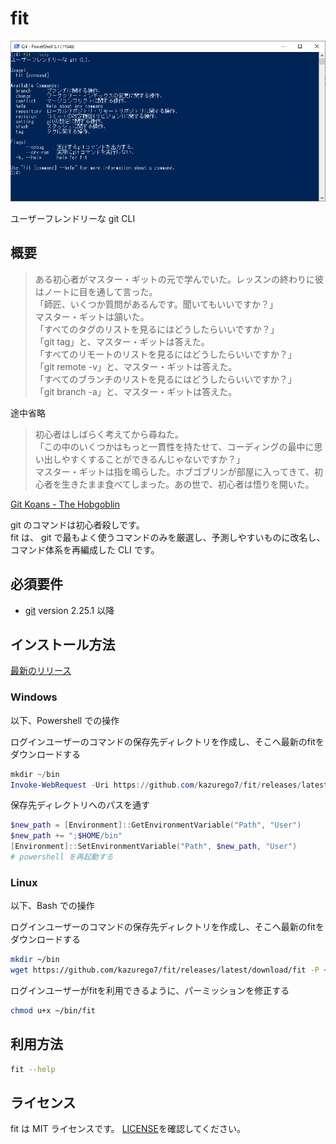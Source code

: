 # fit

![fit のヘルプ画像](./doc/image/readme/fit-title.png)

ユーザーフレンドリーな git CLI

## 概要

> ある初心者がマスター・ギットの元で学んでいた。レッスンの終わりに彼はノートに目を通して言った。  
「師匠、いくつか質問があるんです。聞いてもいいですか？」  
マスター・ギットは頷いた。  
「すべてのタグのリストを見るにはどうしたらいいですか？」  
「git tag」と、マスター・ギットは答えた。  
「すべてのリモートのリストを見るにはどうしたらいいですか？」  
「git remote -v」と、マスター・ギットは答えた。  
「すべてのブランチのリストを見るにはどうしたらいいですか？」  
「git branch -a」と、マスター・ギットは答えた。

途中省略  

>初心者はしばらく考えてから尋ねた。  
「この中のいくつかはもっと一貫性を持たせて、コーディングの最中に思い出しやすくすることができるんじゃないですか？」  
マスター・ギットは指を鳴らした。ホブゴブリンが部屋に入ってきて、初心者を生きたまま食べてしまった。あの世で、初心者は悟りを開いた。  

[Git Koans - The Hobgoblin](https://stevelosh.com/blog/2013/04/git-koans/#s4-the-hobgoblin)

git のコマンドは初心者殺しです。  
fit は、 git で最もよく使うコマンドのみを厳選し、予測しやすいものに改名し、コマンド体系を再編成した CLI です。

## 必須要件

- [git](https://git-scm.com/downloads) version 2.25.1 以降

## インストール方法

[最新のリリース](https://github.com/kazurego7/fit/releases/latest)

### Windows

以下、Powershell での操作

ログインユーザーのコマンドの保存先ディレクトリを作成し、そこへ最新のfitをダウンロードする
```powershell
mkdir ~/bin
Invoke-WebRequest -Uri https://github.com/kazurego7/fit/releases/latest/download/fit.exe -OutFile ~/bin/fit.exe
```

保存先ディレクトリへのパスを通す
```powershell
$new_path = [Environment]::GetEnvironmentVariable("Path", "User")
$new_path += ";$HOME/bin"
[Environment]::SetEnvironmentVariable("Path", $new_path, "User")
# powershell を再起動する
```

### Linux

以下、Bash での操作

ログインユーザーのコマンドの保存先ディレクトリを作成し、そこへ最新のfitをダウンロードする
```bash
mkdir ~/bin
wget https://github.com/kazurego7/fit/releases/latest/download/fit -P ~/bin/
```

ログインユーザーがfitを利用できるように、パーミッションを修正する
```bash
chmod u+x ~/bin/fit
```

## 利用方法

```bash
fit --help
```

## ライセンス

fit は MIT ライセンスです。
[LICENSE](LICENSE)を確認してください。
